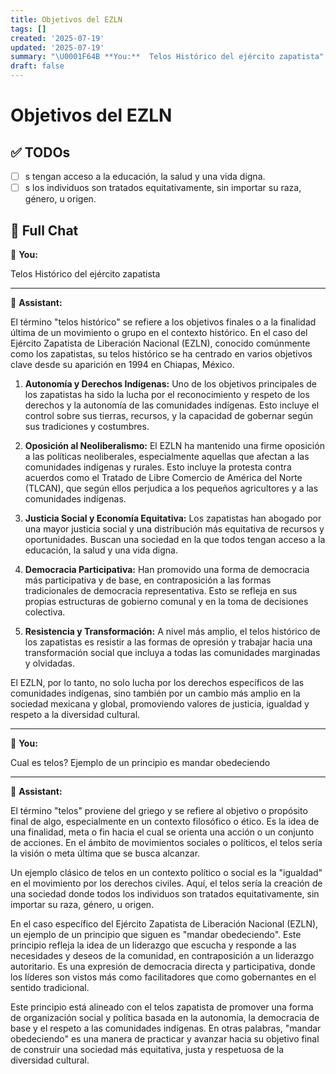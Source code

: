 ```yaml
---
title: Objetivos del EZLN
tags: []
created: '2025-07-19'
updated: '2025-07-19'
summary: "\U0001F64B **You:**  Telos Histórico del ejército zapatista"
draft: false
---
```


# Objetivos del EZLN

## ✅ TODOs
- [ ] s tengan acceso a la educación, la salud y una vida digna.
- [ ] s los individuos son tratados equitativamente, sin importar su raza, género, u origen.

## 🧠 Full Chat

🙋 **You:**

Telos Histórico del ejército zapatista

---

🤖 **Assistant:**

El término "telos histórico" se refiere a los objetivos finales o a la finalidad última de un movimiento o grupo en el contexto histórico. En el caso del Ejército Zapatista de Liberación Nacional (EZLN), conocido comúnmente como los zapatistas, su telos histórico se ha centrado en varios objetivos clave desde su aparición en 1994 en Chiapas, México.

1. **Autonomía y Derechos Indígenas:** Uno de los objetivos principales de los zapatistas ha sido la lucha por el reconocimiento y respeto de los derechos y la autonomía de las comunidades indígenas. Esto incluye el control sobre sus tierras, recursos, y la capacidad de gobernar según sus tradiciones y costumbres.

2. **Oposición al Neoliberalismo:** El EZLN ha mantenido una firme oposición a las políticas neoliberales, especialmente aquellas que afectan a las comunidades indígenas y rurales. Esto incluye la protesta contra acuerdos como el Tratado de Libre Comercio de América del Norte (TLCAN), que según ellos perjudica a los pequeños agricultores y a las comunidades indígenas.

3. **Justicia Social y Economía Equitativa:** Los zapatistas han abogado por una mayor justicia social y una distribución más equitativa de recursos y oportunidades. Buscan una sociedad en la que todos tengan acceso a la educación, la salud y una vida digna.

4. **Democracia Participativa:** Han promovido una forma de democracia más participativa y de base, en contraposición a las formas tradicionales de democracia representativa. Esto se refleja en sus propias estructuras de gobierno comunal y en la toma de decisiones colectiva.

5. **Resistencia y Transformación:** A nivel más amplio, el telos histórico de los zapatistas es resistir a las formas de opresión y trabajar hacia una transformación social que incluya a todas las comunidades marginadas y olvidadas.

El EZLN, por lo tanto, no solo lucha por los derechos específicos de las comunidades indígenas, sino también por un cambio más amplio en la sociedad mexicana y global, promoviendo valores de justicia, igualdad y respeto a la diversidad cultural.

---

🙋 **You:**

Cual es telos? Ejemplo de un principio es mandar obedeciendo

---

🤖 **Assistant:**

El término "telos" proviene del griego y se refiere al objetivo o propósito final de algo, especialmente en un contexto filosófico o ético. Es la idea de una finalidad, meta o fin hacia el cual se orienta una acción o un conjunto de acciones. En el ámbito de movimientos sociales o políticos, el telos sería la visión o meta última que se busca alcanzar.

Un ejemplo clásico de telos en un contexto político o social es la "igualdad" en el movimiento por los derechos civiles. Aquí, el telos sería la creación de una sociedad donde todos los individuos son tratados equitativamente, sin importar su raza, género, u origen.

En el caso específico del Ejército Zapatista de Liberación Nacional (EZLN), un ejemplo de un principio que siguen es "mandar obedeciendo". Este principio refleja la idea de un liderazgo que escucha y responde a las necesidades y deseos de la comunidad, en contraposición a un liderazgo autoritario. Es una expresión de democracia directa y participativa, donde los líderes son vistos más como facilitadores que como gobernantes en el sentido tradicional.

Este principio está alineado con el telos zapatista de promover una forma de organización social y política basada en la autonomía, la democracia de base y el respeto a las comunidades indígenas. En otras palabras, "mandar obedeciendo" es una manera de practicar y avanzar hacia su objetivo final de construir una sociedad más equitativa, justa y respetuosa de la diversidad cultural.